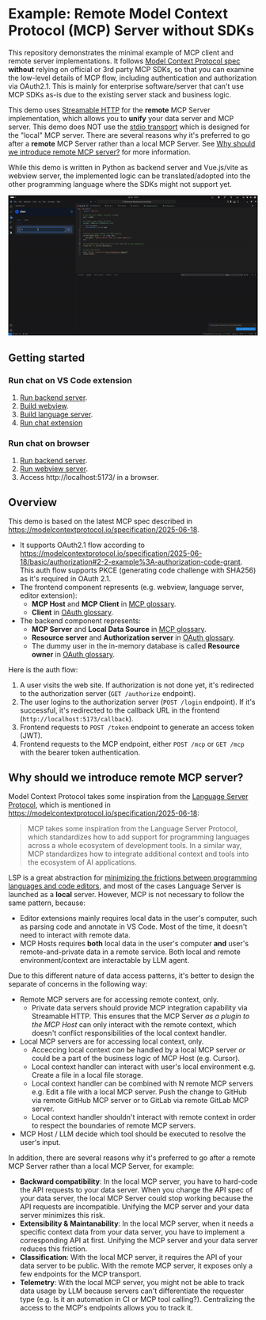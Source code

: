 # Example: Remote Model Context Protocol (MCP) Server without SDKs

This repository demonstrates the minimal example of MCP client and remote server implementations.
It follows [Model Context Protocol spec](https://modelcontextprotocol.io/introduction)
**without** relying on official or 3rd party MCP SDKs, so that you can examine the low-level details of
MCP flow, including authentication and authorization via OAuth2.1.
This is mainly for enterprise software/server that can't use MCP SDKs as-is due to the existing server stack and business logic.

This demo uses [Streamable HTTP](https://modelcontextprotocol.io/specification/2025-06-18/basic/transports#streamable-http) for the **remote** MCP Server implementation, which allows you to **unify** your data server and MCP server.
This demo does NOT use the [stdio transport](https://modelcontextprotocol.io/docs/concepts/transports#standard-input%2Foutput-stdio) which is designed for the "local" MCP server.
There are several reasons why it's preferred to go after a **remote** MCP Server rather than a local MCP Server. See [Why should we introduce remote MCP server?](#why-should-we-introduce-remote-mcp-server) for more information.

While this demo is written in Python as backend server and Vue.js/vite as webview server,
the implemented logic can be translated/adopted into the other programming language
where the SDKs might not support yet.

![demo](doc/img/demo.gif)

## Getting started

### Run chat on VS Code extension

1. [Run backend server](./backend/README.md#start-server).
1. [Build webview](./webview/README.md#compile-and-minify-for-production-and-chat-extension).
1. [Build language server](./language-server/README.md).
1. [Run chat extension](./chat-extension/README.md#run-extension)

### Run chat on browser

1. [Run backend server](./backend/README.md#start-server).
1. [Run webview server](./webview/README.md#compile-and-hot-reload-for-development).
1. Access http://localhost:5173/ in a browser.

## Overview

This demo is based on the latest MCP spec described in https://modelcontextprotocol.io/specification/2025-06-18.

- It supports OAuth2.1 flow according to https://modelcontextprotocol.io/specification/2025-06-18/basic/authorization#2-2-example%3A-authorization-code-grant. This auth flow supports PKCE (generating code challenge with SHA256) as it's required in OAuth 2.1.
- The frontend component represents (e.g. webview, language server, editor extension):
  - **MCP Host** and **MCP Client** in [MCP glossary](https://modelcontextprotocol.io/introduction).
  - **Client** in [OAuth glossary](https://datatracker.ietf.org/doc/draft-ietf-oauth-v2-1/).
- The backend component represents:
  - **MCP Server** and **Local Data Source** in [MCP glossary](https://modelcontextprotocol.io/introduction).
  - **Resource server** and **Authorization server** in [OAuth glossary](https://datatracker.ietf.org/doc/draft-ietf-oauth-v2-1/).
  - The dummy user in the in-memory database is called **Resource owner** in [OAuth glossary](https://datatracker.ietf.org/doc/draft-ietf-oauth-v2-1/).

Here is the auth flow:

1. A user visits the web site. If authorization is not done yet, it's redirected to the authorization server (`GET /authorize` endpoint).
1. The user logins to the authorization server (`POST /login` endpoint). If it's successful, it's redirected to the callback URL in the frontend (`http://localhost:5173/callback`).
1. Frontend requests to `POST /token` endpoint to generate an access token (JWT).
1. Frontend requests to the MCP endpoint, either `POST /mcp` or `GET /mcp` with the bearer token authentication.

## Why should we introduce remote MCP server?

Model Context Protocol  takes some inspiration from the [Language Server Protocol](https://microsoft.github.io/language-server-protocol/), which is mentioned in https://modelcontextprotocol.io/specification/2025-06-18:

> MCP takes some inspiration from the Language Server Protocol, which standardizes how to add support for programming languages across a whole ecosystem of development tools. In a similar way, MCP standardizes how to integrate additional context and tools into the ecosystem of AI applications.

LSP is a great abstraction for [minimizing the frictions between programming languages and code editors](https://code.visualstudio.com/api/language-extensions/language-server-extension-guide), and
most of the cases Language Server is launched as a **local** server. However, MCP is not necessary to follow the same pattern, because:

- Editor extensions mainly requires local data in the user's computer, such as parsing code and annotate in VS Code. Most of the time, it doesn't need to interact with remote data.
- MCP Hosts requires **both** local data in the user's computer **and** user's remote-and-private data in a remote service. Both local and remote environment/context are interactable by LLM agent.

Due to this different nature of data access patterns, it's better to design the separate of concerns in the following way:

- Remote MCP servers are for accessing remote context, only.
  - Private data servers should provide MCP integration capability via Streamable HTTP. This ensures that the MCP Server _as a plugin to the MCP Host_ can only interact with the remote context, which doesn't conflict responsibilities of the local context handler.
- Local MCP servers are for accessing local context, only.
  - Acceccing local context _can_ be handled by a local MCP server _or_ could be a part of the business logic of MCP Host (e.g. Cursor).
  - Local context handler can interact with user's local environment e.g. Create a file in a local file storage.
  - Local context handler can be combined with N remote MCP servers e.g. Edit a file with a local MCP server. Push the change to GitHub via remote GitHub MCP server or to GitLab via remote GitLab MCP server.
  - Local context handler shouldn't interact with remote context in order to respect the boundaries of remote MCP servers.
- MCP Host / LLM decide which tool should be executed to resolve the user's input.

In addition, there are several reasons why it's preferred to go after a remote MCP Server rather than a local MCP Server, for example:

- **Backward compatibility**: In the local MCP server, you have to hard-code the API requests to your data server. When you change the API spec of your data server, the local MCP Server could stop working because the API requests are incompatible. Unifying the MCP server and your data server minimizes this risk.
- **Extensibility & Maintanability**: In the local MCP server, when it needs a specific context data from your data server, you have to implement a corresponding API at first. Unifying the MCP server and your data server reduces this friction.
- **Classification**: With the local MCP server, it requires the API of your data server to be public. With the remote MCP server, it exposes only a few endpoints for the MCP transport.
- **Telemetry**: With the local MCP server, you might not be able to track data usage by LLM because servers can't differentiate the requester type (e.g. Is it an automation in CI or MCP tool calling?). Centralizing the access to the MCP's endpoints allows you to track it.
